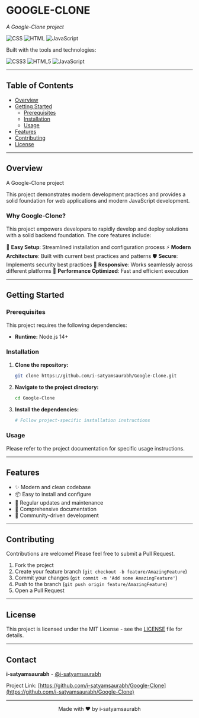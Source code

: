 # GOOGLE-CLONE

*A Google-Clone project*

![CSS](https://img.shields.io/badge/CSS3-1572B6?style=for-the-badge&logo=css3&logoColor=white) ![HTML](https://img.shields.io/badge/HTML5-E34F26?style=for-the-badge&logo=html5&logoColor=white) ![JavaScript](https://img.shields.io/badge/JavaScript-F7DF1E?style=for-the-badge&logo=javascript&logoColor=black)

Built with the tools and technologies:

![CSS3](https://img.shields.io/badge/css3-%231572B6.svg?style=for-the-badge&logo=css3&logoColor=white) ![HTML5](https://img.shields.io/badge/html5-%23E34F26.svg?style=for-the-badge&logo=html5&logoColor=white) ![JavaScript](https://img.shields.io/badge/javascript-%23323330.svg?style=for-the-badge&logo=javascript&logoColor=%23F7DF1E)

---

## Table of Contents

- [Overview](#overview)
- [Getting Started](#getting-started)
  - [Prerequisites](#prerequisites)
  - [Installation](#installation)
  - [Usage](#usage)
- [Features](#features)
- [Contributing](#contributing)
- [License](#license)

---

## Overview

A Google-Clone project

This project demonstrates modern development practices and provides a solid foundation for web applications and modern JavaScript development.

### Why Google-Clone?

This project empowers developers to rapidly develop and deploy solutions with a solid backend foundation. The core features include:

🔧 **Easy Setup**: Streamlined installation and configuration process
⚡ **Modern Architecture**: Built with current best practices and patterns
🛡️ **Secure**: Implements security best practices
📱 **Responsive**: Works seamlessly across different platforms
🚀 **Performance Optimized**: Fast and efficient execution

---

## Getting Started

### Prerequisites

This project requires the following dependencies:

- **Runtime:** Node.js 14+

### Installation

1. **Clone the repository:**
   ```bash
   git clone https://github.com/i-satyamsaurabh/Google-Clone.git
   ```

2. **Navigate to the project directory:**
   ```bash
   cd Google-Clone
   ```

3. **Install the dependencies:**
   ```bash
   # Follow project-specific installation instructions
   ```

### Usage

Please refer to the project documentation for specific usage instructions.

---

## Features

- ✨ Modern and clean codebase
- 📦 Easy to install and configure
- 🔄 Regular updates and maintenance
- 📖 Comprehensive documentation
- 🤝 Community-driven development

---

## Contributing

Contributions are welcome! Please feel free to submit a Pull Request.

1. Fork the project
2. Create your feature branch (`git checkout -b feature/AmazingFeature`)
3. Commit your changes (`git commit -m 'Add some AmazingFeature'`)
4. Push to the branch (`git push origin feature/AmazingFeature`)
5. Open a Pull Request

---

## License

This project is licensed under the MIT License - see the [LICENSE](LICENSE) file for details.

---

## Contact

**i-satyamsaurabh** - [@i-satyamsaurabh](https://github.com/i-satyamsaurabh)

Project Link: [https://github.com/i-satyamsaurabh/Google-Clone](https://github.com/i-satyamsaurabh/Google-Clone)

---

<div align="center">
Made with ❤️ by i-satyamsaurabh
</div>
